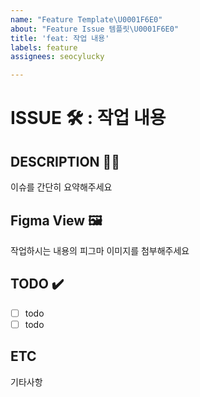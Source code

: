 ```yaml
---
name: "Feature Template\U0001F6E0️"
about: "Feature Issue 템플릿\U0001F6E0️"
title: 'feat: 작업 내용'
labels: feature
assignees: seocylucky

---
```


# ISSUE 🛠️ : 작업 내용

## DESCRIPTION ✍🏻

이슈를 간단히 요약해주세요

## Figma View 🖼️

작업하시는 내용의 피그마 이미지를 첨부해주세요

## TODO ✔️

- [ ] todo
- [ ] todo

## ETC

기타사항
